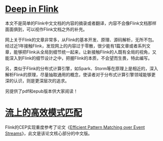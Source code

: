 # [**Deep in Flink**](/deep-in-flink.md)
本文不是简单的Flink中文文档的内容的摘录或者翻译，内容不会像Flink文档那样面面俱到，可以视作Flink文档之外的补充。

网上关于Flink的文章非常多，从Flink的基本开发、原理、源码解析，无所不包。经过近1年接触Flink，发现网上的内容过于零散，很少能有1篇文章或者系列文章，能够把Flink从全局到细节统一起来，让新接触Flink的人既有全局的视角，又能深入到Flink的细节设计之中，把握Flink的本质，不会望而生畏，特此编写。

另，类似于Flink的分布式计算引擎，如Spark、Storm等在原理上是相近的，深入解析Flink的原理，尽量抽取通用的概念，使读者对于分布式计算引擎领域能够更深的认识，则是更深层次的追求。

另提供了pdf和epub版本供大家阅读！


# [**流上的高效模式匹配**](/流上的高效模式匹配论文.md)
Flink的CEP实现重度参考了论文《[Efficient Pattern Matching over Event Streams](https://people.cs.umass.edu/~immerman/pub/sase+sigmod08.pdf)》，此文是该论文核心部分的中文版。